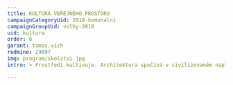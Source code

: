 ```yaml
---
title: KULTURA VEŘEJNÉHO PROSTORU
campaignCategoryUid: 2018-komunalni
campaignGroupUid: volby-2018
uid: kultura
order: 6
garant: tomas.vich
redmine: 29097
img: program/skolstvi.jpg
intro: > Prostředí kultivuje. Architektura spočívá v civilizovaném naplňování potřeb činorodého ruchu města i potřeby zeleně, klidu, stínu a estetické kvality.  

---
```



